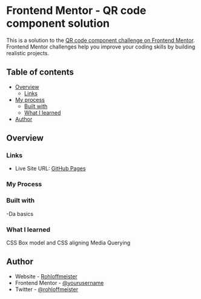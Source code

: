 # Frontend Mentor - QR code component solution

This is a solution to the [QR code component challenge on Frontend Mentor](https://www.frontendmentor.io/challenges/qr-code-component-iux_sIO_H). Frontend Mentor challenges help you improve your coding skills by building realistic projects. 

## Table of contents

- [Overview](#overview)
  - [Links](#links)
- [My process](#my-process)
  - [Built with](#built-with)
  - [What I learned](#what-i-learned)
- [Author](#author)



## Overview

### Links

- Live Site URL: [GitHub Pages](https://rohloffmeister.github.io/QR-Code-Challlenge/)

### My Process

### Built with

-Da basics


### What I learned

CSS Box model and
CSS aligning
Media Querying


## Author

- Website - [Rohloffmeister](https://steamcommunity.com/id/Rohloffmeister/)
- Frontend Mentor - [@yourusername](https://www.frontendmentor.io/profile/yourusername)
- Twitter - [@rohloffmeister](https://www.twitter.com/Rohloffmeister)
